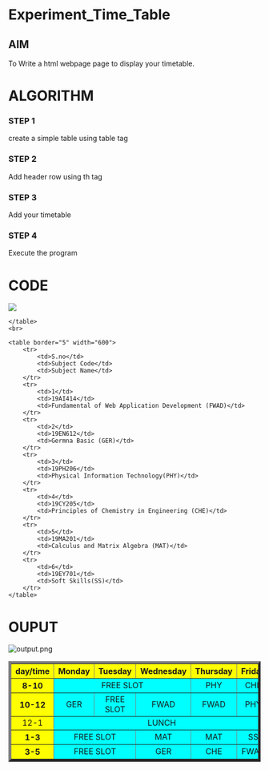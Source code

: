 # Experiment_Time_Table

## AIM
To Write a html webpage page to display your timetable.

# ALGORITHM
### STEP 1
create a simple table using table tag
### STEP 2
Add header row using th tag
### STEP 3
Add your timetable
### STEP 4
Execute the program

# CODE
<!DOCTYPE html>
<html>
<head>
    <title> "timetable" </title>
</head>
<img src="logo.png">
<body>
    <table border="5" width="600">
        <tr>
            <th bgcolor="yellow" >day/time</th>
            <th bgcolor="yellow" >Monday</th>
            <th bgcolor="yellow" >Tuesday</th>
            <th bgcolor="yellow" >Wednesday</th>
            <th bgcolor="yellow">Thursday</th>
            <th bgcolor="yellow">Friday</th>
        </tr>
        <tr>
            <th align="center" bgcolor="yellow">8-10</th>
            <td align="center" bgcolor="cyan" colspan="3">FREE SLOT</td>
            <td align="center" bgcolor="cyan">PHY</td>
            <td align="center" bgcolor="cyan">CHE</td>
        </tr>
        <tr>
            <th align="center" bgcolor="yellow">10-12</th>
            <td align="center" bgcolor="cyan">GER</td>
            <td align="center" bgcolor="cyan">FREE SLOT</td>
            <td align="center" bgcolor="cyan">FWAD</td>
            <td align="center" bgcolor="cyan">FWAD</td>
            <td align="center" bgcolor="cyan">PHY</td>
        </tr>
        <tr>
            <td align="center" bgcolor="yellow">12-1</td>
            <td align="center" bgcolor="cyan" colspan="5">LUNCH</td>
        </tr>
        <tr>
            <th align="center" bgcolor="yellow">1-3</td>
            <td colspan="2" align="center" bgcolor="cyan">FREE SLOT</td>
            <td align="center" bgcolor="cyan">MAT</td>
            <td align="center" bgcolor="cyan">MAT</td>
            <td align="center" bgcolor="cyan">SS</td>
        </tr>
        <tr>
            <th align="center" bgcolor="yellow">3-5</th>
            <td colspan="2" align="center" bgcolor="cyan">FREE SLOT</td>
            <td align="center" bgcolor="cyan">GER</td>
            <td align="center" bgcolor="cyan">CHE</td>
            <td align="center" bgcolor="cyan">FWAD</td>
        </tr>

    </table>
    <br>

    <table border="5" width="600">
        <tr>
            <td>S.no</td>
            <td>Subject Code</td>    
            <td>Subject Name</td>    
        </tr>
        <tr>
            <td>1</td>
            <td>19AI414</td>
            <td>Fundamental of Web Application Development (FWAD)</td>
        </tr>
        <tr>
            <td>2</td>
            <td>19EN612</td>
            <td>Germna Basic (GER)</td>
        </tr>
        <tr>
            <td>3</td>
            <td>19PH206</td>
            <td>Physical Information Technology(PHY)</td>
        </tr>
        <tr>
            <td>4</td>
            <td>19CY205</td>
            <td>Principles of Chemistry in Engineering (CHE)</td>
        </tr>
        <tr>
            <td>5</td>
            <td>19MA201</td>
            <td>Calculus and Matrix Algebra (MAT)</td>
        </tr>
        <tr>
            <td>6</td>
            <td>19EY701</td>
            <td>Soft Skills(SS)</td>
        </tr>
    </table>
</body>
</html>


# OUPUT
![output.png](output.png)
